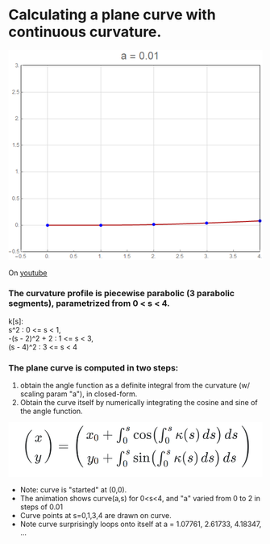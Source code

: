 # Calculating a plane curve with continuous curvature.

![animated curve](https://github.com/dan-reznik/continuous-curvature/blob/master/integrated%20curvature.gif)

On [youtube](https://www.youtube.com/watch?v=EjRqZaAv5c8)

### The curvature profile is piecewise parabolic (3 parabolic segments), parametrized from 0 < s < 4.

k[s]:  
s^2            : 0 <= s < 1,  
-(s - 2)^2 + 2 : 1 <= s < 3,  
(s - 4)^2      : 3 <= s < 4  

### The plane curve is computed in two steps:

1. obtain the angle function as a definite integral from the curvature (w/ scaling param "a"), in closed-form.
2. Obtain the curve itself by numerically integrating the cosine and sine of the angle function.

![plane curve integral](https://github.com/dan-reznik/continuous-curvature/blob/master/from%20curvature%20to%20plane%20curve.png)

* Note: curve is "started" at (0,0).
* The animation shows curve(a,s) for 0<s<4, and "a" varied from 0 to 2 in steps of 0.01
* Curve points at s=0,1,3,4 are drawn on curve.
* Note curve surprisingly loops onto itself at a = 1.07761, 2.61733, 4.18347, ...  
